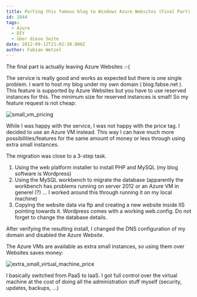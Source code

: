 ```yaml
---
title: Porting this famous blog to Windows Azure Websites (Final Part)
id: 1844
tags:
  - Azure
  - DIY
  - über diese Seite
date: 2012-09-12T21:02:39.000Z
author: Fabian Wetzel
---
```


The final part is actually leaving Azure Websites :-(

The service is really good and works as expected but there is one single problem. I want to host my blog under my own domain ( blog.fabse.net ). This feature is supported by Azure Websites but you have to use reserved instances for this. The minimum size for reserved instances is small! So my feature request is not cheap:

![small_vm_pricing](https://az275061.vo.msecnd.net/blogmedia/2012/09/small_vm_pricing.png "small_vm_pricing")

While I was happy with the service, I was not happy with the price tag. I decided to use an Azure VM instead. This way I can have much more possibilities/features for the same amount of money or less through using extra small instances.

The migration was close to a 3-step task.

1.  Using the web platform installer to install PHP and MySQL (my blog software is Wordpress)
2.  Using the MySQL workbench to migrate the database (apparently the workbench has problems running on server 2012 or an Azure VM in generel (?) … I worked around this through running it on my local machine)
3.  Copying the website data via ftp and creating a new website inside IIS pointing towards it. Wordpress comes with a working web.config. Do not forget to change the database details. 

After verifying the resulting install, I changed the DNS configuration of my domain and disabled the Azure Website.

The Azure VMs are available as extra small instances, so using them over Websites saves money:

![extra_small_virtual_machine_price](https://az275061.vo.msecnd.net/blogmedia/2012/09/extra_small_virtual_machine_price.png "extra_small_virtual_machine_price")

I basically switched from PaaS to IaaS. I got full control over the virtual machine at the cost of doing all the administration stuff myself (security, updates, backups, …)
